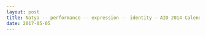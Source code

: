 ```yaml
---
layout: post
title: Natya -- performance -- expression -- identity — AID 2014 Calendar promo
date: 2017-05-05
---
```


